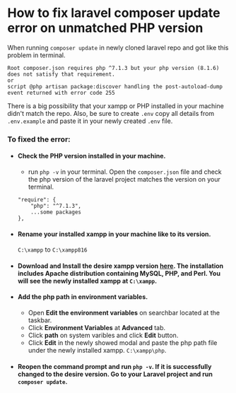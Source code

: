 
# How to fix laravel composer update  error on unmatched PHP version
 When running `composer update` in newly cloned laravel repo and got like this problem in terminal.

```
Root composer.json requires php ^7.1.3 but your php version (8.1.6) does not satisfy that requirement.
or
script @php artisan package:discover handling the post-autoload-dump event returned with error code 255
```

There is a big possibility that your xampp or PHP installed in your machine didn't match the repo.
Also, be sure to  create `.env` copy all details from `.env.example` and paste it in your newly created `.env` file. 

### To fixed the error:

- #### Check the PHP version installed in your machine.  
    - run `php -v` in your terminal. Open the `composer.json` file and check the php version of the laravel project matches the version on your terminal.
    ```
    "require": {
        "php": "^7.1.3",
        ...some packages
    },
    ```
- #### Rename your installed xampp  in your machine like to its version.
    `C:\xampp` to `C:\xampp816`

- #### Download and Install the desire xampp version [here](https://sourceforge.net/projects/xampp/files/XAMPP%20Windows/). The installation includes Apache distribution containing MySQL, PHP, and Perl. You will see the newly installed xampp at `C:\xampp`.

- #### Add the php path in environment variables.
    - Open  **Edit the environment variables** on searchbar located at the taskbar.
    - Click **Environment Variables** at **Advanced** tab.
    - Click **path** on system varibles and click  **Edit** button.
    - Click **Edit** in the newly showed modal and paste the php path file under the newly installed xampp.
        ` C:\xampp\php `.
- #### Reopen the command prompt and run `php -v`. If it is successfully changed to the desire version. Go to your Laravel project and run `composer update`.  